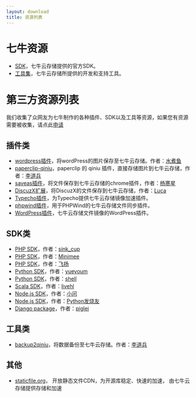 ```yaml
---
layout: download
title: 资源列表
---
```


# 七牛资源

- [SDK](http://developer.qiniu.com/docs/v6/sdk/)，七牛云存储提供的官方SDK。
- [工具集](http://docs.qiniu.com/tools/v6/index.html)，七牛云存储所提供的开发和支持工具。

# 第三方资源列表

我们收集了众网友为七牛制作的各种插件、SDK以及工具等资源，如果您有资源需要被收集，请点此[申请](http://github.com/qiniu/docs.qiniu.com/issues/new)

## 插件类

- [wordpress插件](http://downloads.wordpress.org/plugin/wpjam-qiniu.zip)，将wordPress的图片保存至七牛云存储。作者：[水煮鱼](http://blog.wpjam.com/project/wpjam-qiniutek/)
- [paperclip-qiniu](http://github.com/lidaobing/paperclip-qiniu)，paperclip 的 qiniu 插件，直接存储图片到七牛云存储，作者：[李道兵](http://blog.lidaobing.com)
- [saveas插件](http://github.com/nighca/saveas)，将文件保存到七牛云存储的chrome插件，作者：[杨寒星](http://github.com/nighca)
- [DiscuzX扩展](http://www.discuz.net/thread-3399569-1-1.html)，将DiscuzX的文件保存到七牛云存储，作者：[Luca](http://www.discuz.net/home.php?mod=space&uid=2108103)
- [Typecho插件](http://www.microhu.com/qiniu-upload-plugin-for-typecho.html)，为Typecho提供七牛云存储镜像加速插件。
- [phpwind插件](http://www.phpwind.net/read/3196606)，用于PHPWind的七牛云存储文件同步插件。
- [WordPress插件](http://wordpress.org/plugins/wpjam-qiniu/)，七牛云存储文件镜像的WordPress插件。

## SDK类

- [PHP SDK](http://github.com/sinkcup/php-sdk/tree/pear)，作者：[sink_cup](http://www.cnblogs.com/sink_cup/)
- [PHP SDK](http://github.com/zither/simple-qiniu-sdk)，作者：[Minimee](http://github.com/zither)
- [PHP SDK](http://github.com/hfcorriez/php-qiniu)，作者：[飞扬](http://github.com/hfcorriez)
- [Python SDK](http://github.com/yueyoum/seven-cow)，作者：[yueyoum](http://github.com/yueyoum)
- [Python SDK](http://github.com/shell909090/python-qiniu)，作者：[shell](http://github.com/shell)
- [Scala SDK](http://git.oschina.net/livehl/qiniu-scala-sdk.git)，作者：[livehl](http://git.oschina.net/livehl)
- [Node.js SDK](http://github.com/iwillwen/node-qiniu)，作者：[小问](http://github.com/iwillwen)
- [Node.js SDK](http://github.com/fengmk2/qn)，作者：[Python发烧友](http://github.com/fengmk2)
- [Django package](http://github.com/piglei/django-qiniu)，作者：[piglei](http://github.com/piglei)

## 工具类

- [backup2qiniu](http://github.com/lidaobing/backup2qiniu)，将数据备份至七牛云存储。作者：[李道兵](http://blog.lidaobing.com)

## 其他

- [staticfile.org](http://staticfile.org)， 开放静态文件CDN，为开源库稳定、快速的加速， 由七牛云存储提供存储和加速
